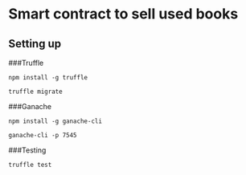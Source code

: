 # Smart contract to sell used books

## Setting up

###Truffle
```
npm install -g truffle
```
```
truffle migrate
```

###Ganache
```
npm install -g ganache-cli
```
```
ganache-cli -p 7545
```

###Testing
```
truffle test
```
